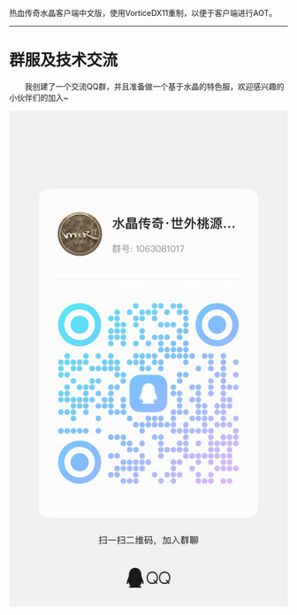 热血传奇水晶客户端中文版，使用VorticeDX11重制，以便于客户端进行AOT。

---

# 群服及技术交流

&emsp;&emsp;我创建了一个交流QQ群，并且准备做一个基于水晶的特色服，欢迎感兴趣的小伙伴们的加入~</br>

<img src='https://github.com/AndrewChien/Blog/blob/master/source/%E5%BE%AE%E4%BF%A1%E5%9B%BE%E7%89%87_20251001092845_152_18.jpg'/></br>

&emsp;&emsp;</br>
